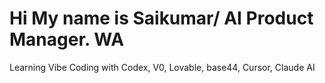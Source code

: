 # Hi My name is Saikumar/ AI Product Manager. WA
Learning Vibe Coding with Codex, V0, Lovable, base44, Cursor, Claude AI
